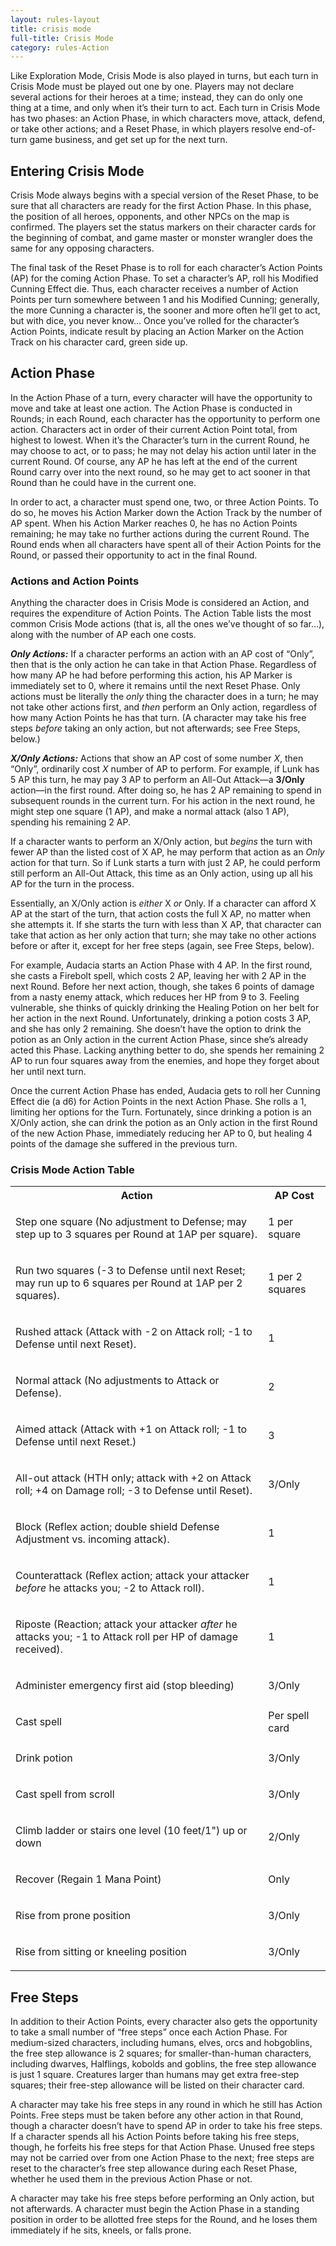 ```yaml
---
layout: rules-layout
title: crisis mode
full-title: Crisis Mode
category: rules-Action
---
```


Like Exploration Mode, Crisis Mode is also played in turns, but each turn in Crisis Mode must be played out one by one. Players may not declare several actions for their heroes at a time; instead, they can do only one thing at a time, and only when it’s their turn to act. Each turn in Crisis Mode has two phases: an Action Phase, in which characters move, attack, defend, or take other actions; and a Reset Phase, in which players resolve end-of-turn game business, and get set up for the next turn.

## Entering Crisis Mode
Crisis Mode always begins with a special version of the Reset Phase, to be sure that all characters are ready for the first Action Phase. In this phase, the position of all heroes, opponents, and other NPCs on the map is confirmed. The players set the status markers on their character cards for the beginning of combat, and game master or monster wrangler does the same for any opposing characters.

The final task of the Reset Phase is to roll for each character’s Action Points (AP) for the coming Action Phase. To set a character’s AP, roll his Modified Cunning Effect die. Thus, each character receives a number of Action Points per turn somewhere between 1 and his Modified Cunning; generally, the more Cunning a character is, the sooner and more often he’ll get to act, but with dice, you never know… Once you’ve rolled for the character’s Action Points, indicate result by placing an Action Marker on the Action Track on his character card, green side up.

## Action Phase

In the Action Phase of a turn, every character will have the opportunity to move and take at least one action. The Action Phase is conducted in Rounds; in each Round, each character has the opportunity to perform one action. Characters act in order of their current Action Point total, from highest to lowest. When it’s the Character’s turn in the current Round, he may choose to act, or to pass; he may not delay his action until later in the current Round. Of course, any AP he has left at the end of the current Round carry over into the next round, so he may get to act sooner in that Round than he could have in the current one.

In order to act, a character must spend one, two, or three Action Points. To do so, he moves his Action Marker down the Action Track by the number of AP spent. When his Action Marker reaches 0, he has no Action Points remaining; he may take no further actions during the current Round. The Round ends when all characters have spent all of their Action Points for the Round, or passed their opportunity to act in the final Round.

### Actions and Action Points

Anything the character does in Crisis Mode is considered an Action, and requires the expenditure of Action Points. The Action Table lists the most common Crisis Mode actions (that is, all the ones we’ve thought of so far…), along with the number of AP each one costs.

**_Only Actions:_** If a character performs an action with an AP cost of “Only”, then that is the only action he can take in that Action Phase. Regardless of how many AP he had before performing this action, his AP Marker is immediately set to 0, where it remains until the next Reset Phase. Only actions must be literally the _only_ thing the character does in a turn; he may not take other actions first, and _then_ perform an Only action, regardless of how many Action Points he has that turn. (A character may take his free steps _before_ taking an only action, but not afterwards; see Free Steps, below.)

**_X/Only Actions:_** Actions that show an AP cost of some number _X_, then “Only”, ordinarily cost _X_ number of AP to perform. For example, if Lunk has 5 AP this turn, he may pay 3 AP to perform an All-Out Attack&mdash;a **3/Only** action&mdash;in the first round. After doing so, he has 2 AP remaining to spend in subsequent rounds in the current turn. For his action in the next round, he might step one square (1 AP), and make a normal attack (also 1 AP), spending his remaining 2 AP.

If a character wants to perform an X/Only action, but _begins_ the turn with fewer AP than the listed cost of X AP, he may perform that action as an _Only_ action for that turn. So if Lunk starts a turn with just 2 AP, he could perform still perform an All-Out Attack, this time as an Only action, using up all his AP for the turn in the process.

Essentially, an X/Only action is _either_ X _or_ Only. If a character can afford X AP at the start of the turn, that action costs the full X AP, no matter when she attempts it. If she starts the turn with less than X AP, that character can take that action as her only action that turn; she may take no other actions before or after it, except for her free steps (again, see Free Steps, below).

For example, Audacia starts an Action Phase with 4 AP. In the first round, she casts a Firebolt spell, which costs 2 AP, leaving her with 2 AP in the next Round. Before her next action, though, she takes 6 points of damage from a nasty enemy attack, which reduces her HP from 9 to 3. Feeling vulnerable, she thinks of quickly drinking the Healing Potion on her belt for her action in the next Round. Unfortunately, drinking a potion costs 3 AP, and she has only 2 remaining. She doesn’t have the option to drink the potion as an Only action in the current Action Phase, since she’s already acted this Phase. Lacking anything better to do, she spends her remaining 2  AP to run four squares away from the enemies, and hope they forget about her until next turn.

Once the current Action Phase has ended, Audacia gets to roll her Cunning Effect die (a d6) for Action Points in the next Action Phase. She rolls a 1, limiting her options for the Turn. Fortunately, since drinking a potion is an X/Only action, she can drink the potion as an Only action in the first Round of the new Action Phase, immediately reducing her AP to 0, but healing 4 points of the damage she suffered in the previous turn.

### Crisis Mode Action Table
<table>
  <tr>
    <th>Action</th>
    <th>AP Cost</th>
  </tr>
  <tr>
    <td class="table-sentence">
      <p>Step one square (No adjustment to Defense; may step up to 3 squares per Round at 1AP per square).</p>
    </td>
    <td>1 per square</td>
  </tr>
  <tr>
    <td class="table-sentence">
      <p>Run two squares (-3 to Defense until next Reset; may run up to 6 squares per Round at 1AP per 2 squares).</p>
    </td>
    <td>1 per 2 squares</td>
  </tr>
  <tr>
    <td class="table-sentence">
      <p>Rushed attack (Attack with -2 on Attack roll; -1 to Defense until next Reset).</p>
    </td>
    <td>1</td>
  </tr>
  <tr>
    <td class="table-sentence">
      <p>Normal attack (No adjustments to Attack or Defense).</p>
    </td>
    <td>2</td>
  </tr>
  <tr>
    <td class="table-sentence">
      <p>Aimed attack (Attack with +1 on Attack roll; -1 to Defense until next Reset.)</p>
    </td>
    <td>3</td>
  </tr>
  <tr>
    <td class="table-sentence">
      <p>All-out attack (HTH only; attack with +2 on Attack roll; +4 on Damage roll; -3 to Defense until Reset).</p>
    </td>
    <td>3/Only</td>
  </tr>
  <tr>
    <td class="table-sentence">
      <p>Block (Reflex action; double shield Defense Adjustment vs. incoming attack).</p>
    </td>
    <td>1</td>
  </tr>
  <tr>
    <td class="table-sentence">
      <p>Counterattack (Reflex action; attack your attacker <em>before</em> he attacks you; -2 to Attack roll).</p>
    </td>
    <td>1</td>
  </tr>
  <tr>
    <td class="table-sentence">
      <p>Riposte (Reaction; attack your attacker <em>after</em> he attacks you; -1 to Attack roll per HP of damage received).</p>
    </td>
    <td>1</td>
  </tr>
  <tr>
    <td class="table-sentence">
      <p>Administer emergency first aid (stop bleeding)</p>
    </td>
    <td>3/Only</td>
  </tr>
  <tr>
    <td class="table-sentence">
      <p>Cast spell</p>
    </td>
    <td>Per spell card</td>
  </tr>
  <tr>
    <td class="table-sentence">
      <p>Drink potion</p>
    </td>
    <td>3/Only</td>
  </tr>
  <tr>
    <td class="table-sentence">
      <p>Cast spell from scroll</p>
    </td>
    <td>3/Only</td>
  </tr>
  <tr>
    <td class="table-sentence">
      <p>Climb ladder or stairs one level (10 feet/1") up or down</p>
    </td>
    <td>2/Only</td>
  </tr>
  <tr>
    <td class="table-sentence">
      <p>Recover (Regain 1 Mana Point)</p>
    </td>
    <td>Only</td>
  </tr>
  <tr>
    <td class="table-sentence">
      <p>Rise from prone position</p>
    </td>
    <td>3/Only</td>
  </tr>
  <tr>
    <td class="table-sentence">
      <p>Rise from sitting or kneeling position</p>
    </td>
    <td>3/Only</td>
  </tr>
</table>

## Free Steps

In addition to their Action Points, every character also gets the opportunity to take a small number of “free steps” once each Action Phase. For medium-sized characters, including humans, elves, orcs and hobgoblins, the free step allowance is 2 squares; for smaller-than-human characters, including dwarves, Halflings, kobolds and goblins, the free step allowance is just 1 square. Creatures larger than humans may get extra free-step squares; their free-step allowance will be listed on their character card.

A character may take his free steps in any round in which he still has Action Points. Free steps must be taken before any other action in that Round, though a character doesn’t have to spend AP in order to take his free steps. If a character spends all his Action Points before taking his free steps, though, he forfeits his free steps for that Action Phase. Unused free steps may not be carried over from one Action Phase to the next; free steps are reset to the character’s free step allowance during each Reset Phase, whether he used them in the previous Action Phase or not.

A character may take his free steps before performing an Only action, but not afterwards. A character must begin the Action Phase in a standing position in order to be allotted free steps for the Round, and he loses them immediately if he sits, kneels, or falls prone.
